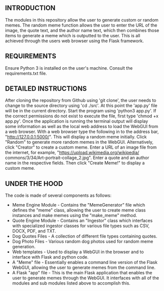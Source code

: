 INTRODUCTION
------------

The modules in this repository allow the user to generate custom or random
memes. The random meme function allows the user to enter the URL of the image,
the quote text, and the author name text, which then combines those items to
generate a meme which is outputted to the user. This is all achieved through
the users web browser using the Flask framework.

REQUIREMENTS
-------------

Ensure Python 3 is installed on the user's machine. Consult the
requirements.txt file. 

DETAILED INSTRUCTIONS
----------------------

After cloning the repository from Github using 'git clone', the user needs to
change to the source directory using 'cd ./src'. At this point the 'app.py'
file will be in the current directory. Start the program using
'python3 app.py'. If the correct permissions do not exist to execute the file,
first type 'chmod +x app.py'. Once the application is running the terminal
output will display some information as well as the local web address to load
the WebGUI from a web browser. With a web browser type the following in to the
address bar, "http://127.0.0.1:5000/". This will display a random meme
initially. Click "Random" to generate more random memes in the WebGUI.
Alternatively, click "Creator" to create a custom meme. Enter a URL of an image
file from the internet, for example, "https://upload.wikimedia.org/wikipedia/
commons/3/34/Art-portrait-collage_2.jpg". Enter a quote and an author name in
the respective fields. Then click "Create Meme!" to display a custom meme.

UNDER THE HOOD
---------------
The code is made of several components as follows:
- Meme Engine Module - Contains the "MemeGenerator" file which defines the
"meme" class, allowing the user to create meme class instances and make memes
using the "make_meme" method.
- Quote Engine Module - Contains an "Ingestor" class which interfaces with
specialized ingestor classes for various file types such as CSV, DOCX, PDF,
and TXT.
- Dog Quotes Files - A collection of different file types containing quotes.
- Dog Photo Files - Various random dog photos used for random meme generation.
- Web templates - Used to display a WebGUI in the browser and to interface with
Flask and python code.
- A "Meme" file - Essentially enables a command line version of the Flask
WebGUI, allowing the user to generate memes from the command line.
- A Flask "app" file - This is the main Flask application that enables the user
to generate memes through the WebGUI. It interfaces with all of the modules and
sub modules listed above to accomplish this.

